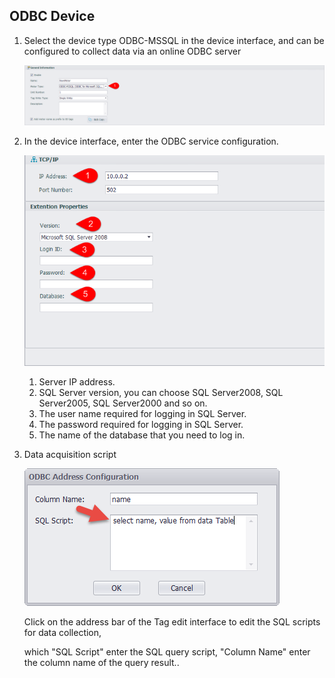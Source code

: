 ## ODBC Device

1. Select the device type ODBC-MSSQL in the device interface, and can be configured to collect data via an online ODBC server

	![](ODBC_Device.png)

2. In the device interface, enter the ODBC service configuration.

	![](ODBC_Extension.png)

	1. Server IP address.
	2. SQL Server version, you can choose SQL Server2008, SQL Server2005, SQL Server2000 and so on.
	3. The user name required for logging in SQL Server.
	4. The password required for logging in SQL Server.
	5. The name of the database that you need to log in.

3. Data acquisition script

	![](ODBC_Tag_Address.png)

	Click on the address bar of the Tag edit interface to edit the SQL scripts for data collection,
	
	which "SQL Script" enter the SQL query script, "Column Name" enter the column name of the query result..